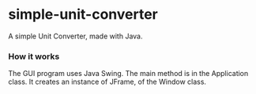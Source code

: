 # simple-unit-converter
A simple Unit Converter, made with Java.

### How it works
The GUI program uses Java Swing. 
The main method is in the Application class. 
It creates an instance of JFrame, of the Window class. 
